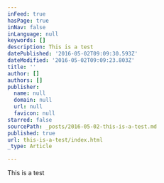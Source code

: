 ```yaml
---
inFeed: true
hasPage: true
inNav: false
inLanguage: null
keywords: []
description: This is a test
datePublished: '2016-05-02T09:09:30.593Z'
dateModified: '2016-05-02T09:09:23.803Z'
title: ''
author: []
authors: []
publisher:
  name: null
  domain: null
  url: null
  favicon: null
starred: false
sourcePath: _posts/2016-05-02-this-is-a-test.md
published: true
url: this-is-a-test/index.html
_type: Article

---
```

This is a test